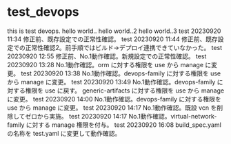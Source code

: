 # test_devops
this is test devops.
hello world..
hello world..2
hello world..3
test 20230920 11:34 修正前、既存設定での正常性確認。
test 20230920 11:44 修正前、既存設定での正常性確認2。前手順ではビルド→デプロイ連携できていなかった。
test 20230920 12:55 修正前、No.1動作確認。新規設定での正常性確認。
test 20230920 13:28 No.1動作確認。orm に対する権限を use から manage に変更。
test 20230920 13:38 No.1動作確認。devops-family に対する権限を use から manage に変更。
test 20230920 13:49 No.1動作確認。devops-family に対する権限を use に戻す。 generic-artifacts に対する権限を use から manage に変更。
test 20230920 14:00 No.1動作確認。devops-family に対する権限を use から manage に変更。
test 20230920 14:17 No.1動作確認。既設 vcn を削除してゼロから実施。
test 20230920 14:17 No.1動作確認。virtual-network-family に対する manage 権限を付与。
test 20230920 16:08 build_spec.yaml の名称を test.yaml に変更して動作確認。
